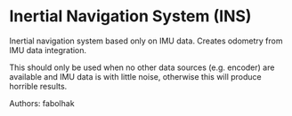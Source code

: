 # Inertial Navigation System (INS)
Inertial navigation system based only on IMU data. Creates odometry from IMU data integration.

This should only be used when no other data sources (e.g. encoder) are available and IMU data is with little noise, otherwise this will produce horrible results.



Authors:
  fabolhak
